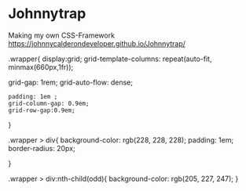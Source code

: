 # Johnnytrap
Making my own CSS-Framework
https://johnnycalderondeveloper.github.io/Johnnytrap/
<p>
.wrapper{
    display:grid;
    grid-template-columns: repeat(auto-fit, minmax(660px,1fr));
 
  grid-gap: 1rem;
  grid-auto-flow: dense;
   
    padding: 1em ;
    grid-column-gap: 0.9em;
    grid-row-gap:0.9em;
    
   
    
}



.wrapper > div{
    background-color: rgb(228, 228, 228);
    padding: 1em;
   border-radius: 20px;
    
}
  
.wrapper > div:nth-child(odd){
    background-color: rgb(205, 227, 247);
}
</p>
